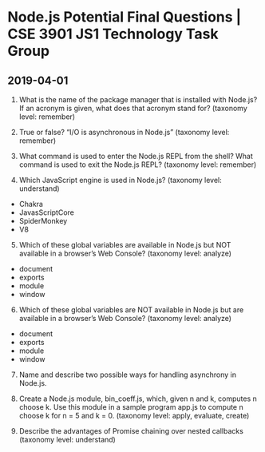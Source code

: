 # Node.js Potential Final Questions |  CSE 3901 JS1 Technology Task Group
## 2019-04-01

1. What is the name of the package manager that is installed with Node.js? If an acronym is given, what does that acronym stand for? (taxonomy level: remember) 

2. True or false? “I/O is asynchronous in Node.js” (taxonomy level: remember) 

3. What command is used to enter the Node.js REPL from the shell? What command is used to exit the Node.js REPL? (taxonomy level: remember) 

4. Which JavaScript engine is used in Node.js? (taxonomy level: understand) 
  * Chakra
  * JavasScriptCore
  * SpiderMonkey
  * V8

5. Which of these global variables are available in Node.js but NOT available in a browser’s Web Console? (taxonomy level: analyze) 
  * document
  * exports
  * module
  * window

6. Which of these global variables are NOT available in Node.js but are available in a browser’s Web Console? (taxonomy level: analyze) 
  * document
  * exports
  * module
  * window

7. Name and describe two possible ways for handling asynchrony in Node.js.

8. Create a Node.js module, bin_coeff.js, which, given n and k, computes n choose k. Use this module in a sample program app.js to compute n choose k for n = 5 and k = 0. (taxonomy level: apply, evaluate, create)  

9. Describe the advantages of Promise chaining over nested callbacks (taxonomy level: understand) 
